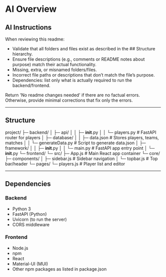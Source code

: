 # AI Overview

## AI Instructions
When reviewing this readme:
- Validate that all folders and files exist as described in the ## Structure hierarchy.
- Ensure file descriptions (e.g., comments or README notes about purpose) match their actual functionality.
- Missing, extra, or misnamed folders/files.
- Incorrect file paths or descriptions that don’t match the file’s purpose.
- Dependencies: list only what is actually required to run the backend/frontend.  

Return 'No readme changes needed' if there are no factual errors. Otherwise, provide minimal corrections that fix only the errors.


---

## Structure

project/
├─ backend/
│  ├─ api/
│  │  ├─ __init__.py
│  │  └─ players.py           # FastAPI router for players
│  ├─ database/
│  │  ├─ data.json            # Stores players, teams, matches
│  │  └─ generateData.py      # Script to generate data.json
│  ├─ framework/
│  │  ├─ __init__.py
│  │  └─ main.py              # FastAPI app entry point
│  └─ __init__.py
└─ frontend/
   └─ src/
      ├─ App.js               # Main React app container
      └─ core/
         ├─ components/
         │  ├─ sidebar.js     # Sidebar navigation
         │  └─ topbar.js      # Top bar/header
         └─ pages/
            └─ players.js     # Player list and editor

---

## Dependencies

### Backend
- Python 3
- FastAPI (Python)
- Uvicorn (to run the server)
- CORS middleware

### Frontend
- Node.js
- npm
- React
- Material-UI (MUI)
- Other npm packages as listed in package.json